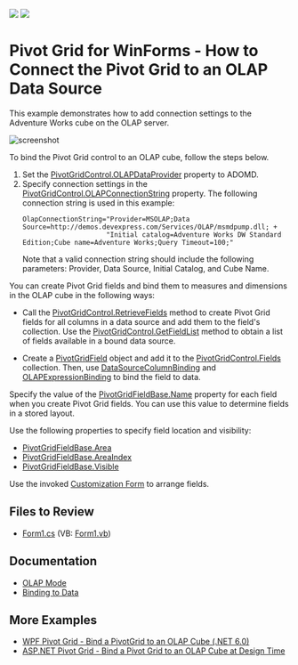 <!-- default badges list -->
[![](https://img.shields.io/badge/Open_in_DevExpress_Support_Center-FF7200?style=flat-square&logo=DevExpress&logoColor=white)](https://supportcenter.devexpress.com/ticket/details/T344546)
[![](https://img.shields.io/badge/📖_How_to_use_DevExpress_Examples-e9f6fc?style=flat-square)](https://docs.devexpress.com/GeneralInformation/403183)
<!-- default badges end -->
# Pivot Grid for WinForms - How to Connect the Pivot Grid to an OLAP Data Source

This example demonstrates how to add connection settings to the Adventure Works cube on the OLAP server.


![screenshot](images/screenshot.png)

To bind the Pivot Grid control to an OLAP cube, follow the steps below.

1. Set the [PivotGridControl.OLAPDataProvider](https://docs.devexpress.com/WindowsForms/DevExpress.XtraPivotGrid.PivotGridControl.OLAPDataProvider) property to ADOMD.
2. Specify connection settings in the [PivotGridControl.OLAPConnectionString](https://docs.devexpress.com/WindowsForms/DevExpress.XtraPivotGrid.PivotGridControl.OLAPConnectionString) property. The following connection string is used in this example:
    ```
    OlapConnectionString="Provider=MSOLAP;Data Source=http://demos.devexpress.com/Services/OLAP/msmdpump.dll; +
                         "Initial catalog=Adventure Works DW Standard Edition;Cube name=Adventure Works;Query Timeout=100;"
    ``` 
    Note that a valid connection string should include the following parameters: Provider, Data Source, Initial Catalog, and Cube Name.


You can create Pivot Grid fields and bind them to measures and dimensions in the OLAP cube in the following ways:

- Call the [PivotGridControl.RetrieveFields](https://docs.devexpress.com/WindowsForms/DevExpress.XtraPivotGrid.PivotGridControl.RetrieveFields(DevExpress.XtraPivotGrid.PivotArea-System.Boolean)) method to create Pivot Grid fields for all columns in a data source and add them to the field's collection. Use the [PivotGridControl.GetFieldList](https://docs.devexpress.com/WindowsForms/DevExpress.XtraPivotGrid.PivotGridControl.GetFieldList) method to obtain a list of fields available in a bound data source.

- Create a [PivotGridField](https://docs.devexpress.com/WindowsForms/DevExpress.XtraPivotGrid.PivotGridField) object and add it to the [PivotGridControl.Fields](https://docs.devexpress.com/WindowsForms/DevExpress.XtraPivotGrid.PivotGridControl.Fields) collection. Then, use [DataSourceColumnBinding](https://docs.devexpress.com/WindowsForms/DevExpress.XtraPivotGrid.DataSourceColumnBinding) and [OLAPExpressionBinding](https://docs.devexpress.com/WindowsForms/DevExpress.XtraPivotGrid.OLAPExpressionBinding) to bind the field to data.

Specify the value of the [PivotGridFieldBase.Name](xref:DevExpress.XtraPivotGrid.PivotGridFieldBase.Name) property for each field when you create Pivot Grid fields. You can use this value to determine fields in a stored layout.

Use the following properties to specify field location and visibility:

- [PivotGridFieldBase.Area](https://docs.devexpress.com/CoreLibraries/DevExpress.XtraPivotGrid.PivotGridFieldBase.Area)
- [PivotGridFieldBase.AreaIndex](https://docs.devexpress.com/CoreLibraries/DevExpress.XtraPivotGrid.PivotGridFieldBase.AreaIndex)
- [PivotGridFieldBase.Visible](https://docs.devexpress.com/CoreLibraries/DevExpress.XtraPivotGrid.PivotGridFieldBase.Visible)

Use the invoked [Customization Form](https://docs.devexpress.com/WindowsForms/1805) to arrange fields.

## Files to Review

* [Form1.cs](./CS/WinOlapRetrieveFieldsExample/Form1.cs) (VB: [Form1.vb](./VB/WinOlapRetrieveFieldsExample/Form1.vb))

## Documentation

- [OLAP Mode](https://docs.devexpress.com/CoreLibraries/403809/devexpress-pivot-grid-core-library/pivot-grid-modes/olap-mode)
- [Binding to Data](https://docs.devexpress.com/WindowsForms/1842/controls-and-libraries/pivot-grid/binding-to-data)

## More Examples 

- [WPF Pivot Grid - Bind a PivotGrid to an OLAP Cube (.NET 6.0)](https://github.com/DevExpress-Examples/wpf-pivot-grid-connect-to-an-olap-cube-net6)
- [ASP.NET Pivot Grid - Bind a Pivot Grid to an OLAP Cube at Design Time](https://github.com/DevExpress-Examples/aspnet-pivot-grid-getting-started-bind-a-pivot-grid-to-an-olap-cube-runtime-sample-t540972)

